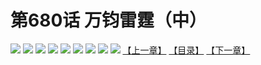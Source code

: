 # 第680话 万钧雷霆（中）
![](https://mhpic.xiaomingtaiji.net/comic/D/斗破苍穹拆分版/680话V/1.jpg-zymk.middle.webp)
![](https://mhpic.xiaomingtaiji.net/comic/D/斗破苍穹拆分版/680话V/2.jpg-zymk.middle.webp)
![](https://mhpic.xiaomingtaiji.net/comic/D/斗破苍穹拆分版/680话V/3.jpg-zymk.middle.webp)
![](https://mhpic.xiaomingtaiji.net/comic/D/斗破苍穹拆分版/680话V/4.jpg-zymk.middle.webp)
![](https://mhpic.xiaomingtaiji.net/comic/D/斗破苍穹拆分版/680话V/5.jpg-zymk.middle.webp)
![](https://mhpic.xiaomingtaiji.net/comic/D/斗破苍穹拆分版/680话V/6.jpg-zymk.middle.webp)
![](https://mhpic.xiaomingtaiji.net/comic/D/斗破苍穹拆分版/680话V/7.jpg-zymk.middle.webp)
![](https://mhpic.xiaomingtaiji.net/comic/D/斗破苍穹拆分版/680话V/8.jpg-zymk.middle.webp)
![](https://mhpic.xiaomingtaiji.net/comic/D/斗破苍穹拆分版/680话V/9.jpg-zymk.middle.webp)
[【上一章】](./679.md)
[【目录】](./READMD.md)
[【下一章】](./681.md)
